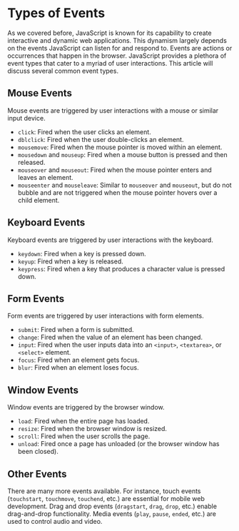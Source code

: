 # Types of Events

As we covered before, JavaScript is known for its capability to create interactive and dynamic web applications. This dynamism largely depends on the events JavaScript can listen for and respond to. Events are actions or occurrences that happen in the browser. JavaScript provides a plethora of event types that cater to a myriad of user interactions. This article will discuss several common event types.

## Mouse Events

Mouse events are triggered by user interactions with a mouse or similar input device.

- `click`: Fired when the user clicks an element.
- `dblclick`: Fired when the user double-clicks an element.
- `mousemove`: Fired when the mouse pointer is moved within an element.
- `mousedown` and `mouseup`: Fired when a mouse button is pressed and then released.
- `mouseover` and `mouseout`: Fired when the mouse pointer enters and leaves an element.
- `mouseenter` and `mouseleave`: Similar to `mouseover` and `mouseout`, but do not bubble and are not triggered when the mouse pointer hovers over a child element.

## Keyboard Events

Keyboard events are triggered by user interactions with the keyboard.

- `keydown`: Fired when a key is pressed down.
- `keyup`: Fired when a key is released.
- `keypress`: Fired when a key that produces a character value is pressed down.

## Form Events

Form events are triggered by user interactions with form elements.

- `submit`: Fired when a form is submitted.
- `change`: Fired when the value of an element has been changed.
- `input`: Fired when the user inputs data into an `<input>`, `<textarea>`, or `<select>` element.
- `focus`: Fired when an element gets focus.
- `blur`: Fired when an element loses focus.

## Window Events

Window events are triggered by the browser window.

- `load`: Fired when the entire page has loaded.
- `resize`: Fired when the browser window is resized.
- `scroll`: Fired when the user scrolls the page.
- `unload`: Fired once a page has unloaded (or the browser window has been closed).

## Other Events

There are many more events available. For instance, touch events (`touchstart`, `touchmove`, `touchend`, etc.) are essential for mobile web development. Drag and drop events (`dragstart`, `drag`, `drop`, etc.) enable drag-and-drop functionality. Media events (`play`, `pause`, `ended`, etc.) are used to control audio and video.